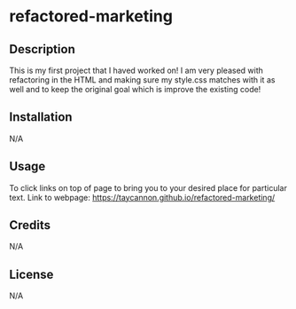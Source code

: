 # refactored-marketing

## Description
This is my first project that I haved worked on! I am very pleased with refactoring in the HTML and making sure my style.css matches with it as well and to keep the original goal which is improve the existing code!

## Installation
N/A

## Usage
To click links on top of page to bring you to your desired place for particular text.
Link to webpage: https://taycannon.github.io/refactored-marketing/

## Credits
N/A

## License
N/A
